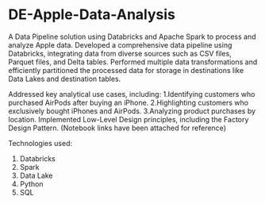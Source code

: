 # DE-Apple-Data-Analysis

A Data Pipeline solution using Databricks and Apache Spark to process and analyze Apple data.
Developed a comprehensive data pipeline using Databricks, integrating data from diverse sources such as CSV files, Parquet files, and Delta tables.
Performed multiple data transformations and efficiently partitioned the processed data for storage in destinations like Data Lakes and destination tables.

Addressed key analytical use cases, including:
1.Identifying customers who purchased AirPods after buying an iPhone.
2.Highlighting customers who exclusively bought iPhones and AirPods.
3.Analyzing product purchases by location.
Implemented Low-Level Design principles, including the Factory Design Pattern.
(Notebook links have been attached for reference)

Technologies used:
1. Databricks
2. Spark
3. Data Lake
4. Python
5. SQL

